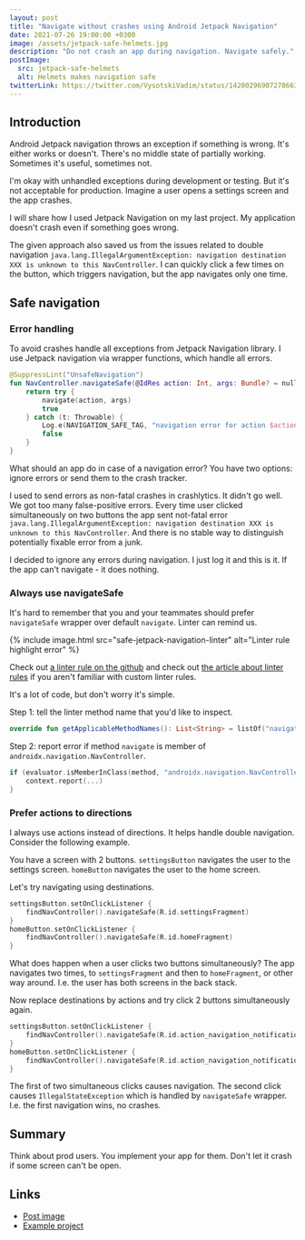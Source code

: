 ```yaml
---
layout: post
title: "Navigate without crashes using Android Jetpack Navigation"
date: 2021-07-26 19:00:00 +0300
image: /assets/jetpack-safe-helmets.jpg
description: "Do not crash an app during navigation. Navigate safely."
postImage:
  src: jetpack-safe-helmets
  alt: Helmets makes navigation safe
twitterLink: https://twitter.com/VysotskiVadim/status/1420029690727866375
---
```


## Introduction

Android Jetpack navigation throws an exception if something is wrong.
It's either works or doesn't.
There's no middle state of partially working.
Sometimes it's useful, sometimes not.

I'm okay with unhandled exceptions during development or testing.
But it's not acceptable for production.
Imagine a user opens a settings screen and the app crashes.

I will share how I used Jetpack Navigation on my last project.
My application doesn't crash even if something goes wrong.

The given approach also saved us from the issues related to double navigation ```java.lang.IllegalArgumentException: navigation destination XXX is unknown to this NavController```.
I can quickly click a few times on the button, which triggers navigation, but the app navigates only one time.

## Safe navigation

### Error handling

To avoid crashes handle all exceptions from Jetpack Navigation library.
I use Jetpack navigation via wrapper functions, which handle all errors.

```kotlin
@SuppressLint("UnsafeNavigation")
fun NavController.navigateSafe(@IdRes action: Int, args: Bundle? = null): Boolean {
    return try {
        navigate(action, args)
        true
    } catch (t: Throwable) {
        Log.e(NAVIGATION_SAFE_TAG, "navigation error for action $action")
        false
    }
}
```

What should an app do in case of a navigation error?
You have two options: ignore errors or send them to the crash tracker.

I used to send errors as non-fatal crashes in crashlytics.
It didn't go well.
We got too many false-positive errors.
Every time user clicked simultaneously on two buttons the app sent not-fatal error ```java.lang.IllegalArgumentException: navigation destination XXX is unknown to this NavController```.
And there is no stable way to distinguish potentially fixable error from a junk.

I decided to ignore any errors during navigation.
I just log it and this is it.
If the app can't navigate - it does nothing.

### Always use navigateSafe

It's hard to remember that you and your teammates should prefer `navigateSafe` wrapper over default `navigate`.
Linter can remind us.

{% include image.html src="safe-jetpack-navigation-linter" alt="Linter rule highlight error" %}

Check out [a linter rule on the github](https://github.com/VysotskiVadim/jetpack-navigation-example/blob/master/lintrules/src/main/java/dev/vadzimv/jetpack/navigation/lintrules/UnsafeNavigationDetector.kt)
and check out [the article about linter rules](https://proandroiddev.com/implementing-your-first-android-lint-rule-6e572383b292) if you aren't familiar with custom linter rules.

It's a lot of code, but don't worry it's simple.

Step 1: tell the linter method name that you'd like to inspect.
```kotlin
override fun getApplicableMethodNames(): List<String> = listOf("navigate")
```
Step 2: report error if method `navigate` is member of `androidx.navigation.NavController`.
```kotlin
if (evaluator.isMemberInClass(method, "androidx.navigation.NavController")) {
    context.report(...)
}
```
### Prefer actions to directions

I always use actions instead of directions.
It helps handle double navigation.
Consider the following example.

You have a screen with 2 buttons.
`settingsButton` navigates the user to the settings screen.
`homeButton` navigates the user to the home screen.

Let's try navigating using destinations.
```kotlin
settingsButton.setOnClickListener {
    findNavController().navigateSafe(R.id.settingsFragment)
}
homeButton.setOnClickListener {
    findNavController().navigateSafe(R.id.homeFragment)
}
```

What does happen when a user clicks two buttons simultaneously?
The app navigates two times, to `settingsFragment` and then to `homeFragment`, or other way around.
I.e. the user has both screens in the back stack.

Now replace destinations by actions and try click 2 buttons simultaneously again.
```kotlin
settingsButton.setOnClickListener {
    findNavController().navigateSafe(R.id.action_navigation_notifications_to_settingsFragment)
}
homeButton.setOnClickListener {
    findNavController().navigateSafe(R.id.action_navigation_notifications_to_homeFragment)
}
```
The first of two simultaneous clicks causes navigation.
The second click causes `IllegalStateException` which is handled by `navigateSafe` wrapper.
I.e. the first navigation wins, no crashes.

## Summary

Think about prod users.
You implement your app for them.
Don't let it crash if some screen can't be open.

## Links

* [Post image](https://flic.kr/p/a2rJ6x)
* [Example project](https://github.com/VysotskiVadim/jetpack-navigation-example)